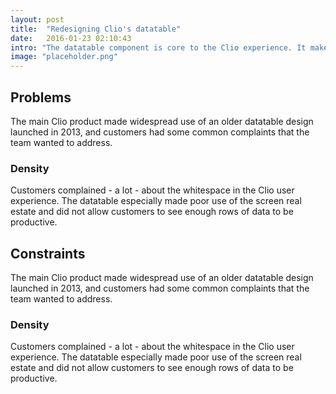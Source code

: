 ```yaml
---
layout: post
title:  "Redesigning Clio's datatable"
date:   2016-01-23 02:10:43
intro: "The datatable component is core to the Clio experience. It makes up many of the primary views inside of the application, and we wanted to turn component into a powerful tool that our customers could use to extract the data they wanted, in the way they wanted."
image: "placeholder.png"
---
```


<section>
  <h2>Problems</h2>
  <p>The main Clio product made widespread use of an older datatable design launched in 2013, and customers had some common complaints that the team wanted to address.</p>
  <h3>Density</h3>
  <p>Customers complained - a lot - about the whitespace in the Clio user experience.  The datatable especially made poor use of the screen real estate and did not allow customers to see enough rows of data to be productive.</p>
</section>

<section>
  <h2>Constraints</h2>
  <p>The main Clio product made widespread use of an older datatable design launched in 2013, and customers had some common complaints that the team wanted to address.</p>
  <h3>Density</h3>
  <p>Customers complained - a lot - about the whitespace in the Clio user experience.  The datatable especially made poor use of the screen real estate and did not allow customers to see enough rows of data to be productive.</p>
</section>
